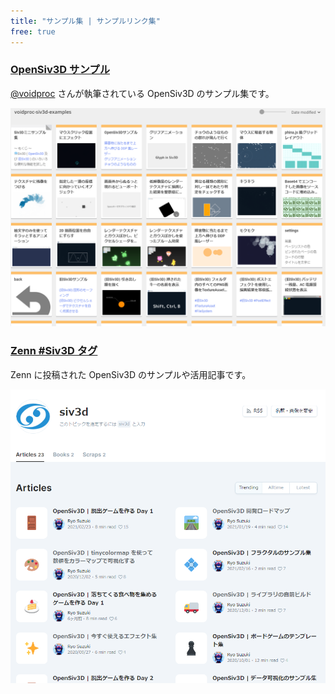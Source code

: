 ```yaml
---
title: "サンプル集 | サンプルリンク集"
free: true
---
```


### [OpenSiv3D サンプル](https://scrapbox.io/voidproc-siv3d-examples/)
[@voidproc](https://twitter.com/voidproc) さんが執筆されている OpenSiv3D のサンプル集です。

![](/images/doc_v6/sample/links/voidproc.png)

### [Zenn #Siv3D タグ](https://zenn.dev/topics/siv3d)
Zenn に投稿された OpenSiv3D のサンプルや活用記事です。

![](/images/doc_v6/sample/links/zenn.png)
